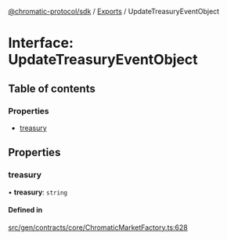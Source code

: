 [@chromatic-protocol/sdk](../README.md) / [Exports](../modules.md) / UpdateTreasuryEventObject

# Interface: UpdateTreasuryEventObject

## Table of contents

### Properties

- [treasury](UpdateTreasuryEventObject.md#treasury)

## Properties

### treasury

• **treasury**: `string`

#### Defined in

[src/gen/contracts/core/ChromaticMarketFactory.ts:628](https://github.com/chromatic-protocol/sdk/blob/ff89bc3/src/gen/contracts/core/ChromaticMarketFactory.ts#L628)
